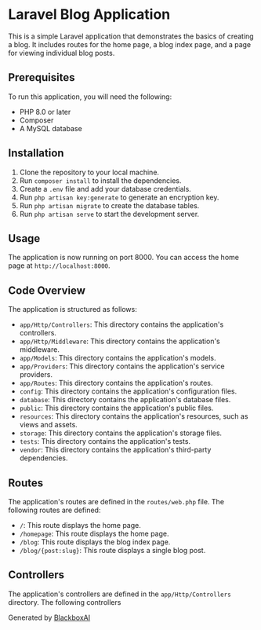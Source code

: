  # Laravel Blog Application

This is a simple Laravel application that demonstrates the basics of creating a blog. It includes routes for the home page, a blog index page, and a page for viewing individual blog posts.

## Prerequisites

To run this application, you will need the following:

* PHP 8.0 or later
* Composer
* A MySQL database

## Installation

1. Clone the repository to your local machine.
2. Run `composer install` to install the dependencies.
3. Create a `.env` file and add your database credentials.
4. Run `php artisan key:generate` to generate an encryption key.
5. Run `php artisan migrate` to create the database tables.
6. Run `php artisan serve` to start the development server.

## Usage

The application is now running on port 8000. You can access the home page at `http://localhost:8000`.

## Code Overview

The application is structured as follows:

* `app/Http/Controllers`: This directory contains the application's controllers.
* `app/Http/Middleware`: This directory contains the application's middleware.
* `app/Models`: This directory contains the application's models.
* `app/Providers`: This directory contains the application's service providers.
* `app/Routes`: This directory contains the application's routes.
* `config`: This directory contains the application's configuration files.
* `database`: This directory contains the application's database files.
* `public`: This directory contains the application's public files.
* `resources`: This directory contains the application's resources, such as views and assets.
* `storage`: This directory contains the application's storage files.
* `tests`: This directory contains the application's tests.
* `vendor`: This directory contains the application's third-party dependencies.

## Routes

The application's routes are defined in the `routes/web.php` file. The following routes are defined:

* `/`: This route displays the home page.
* `/homepage`: This route displays the home page.
* `/blog`: This route displays the blog index page.
* `/blog/{post:slug}`: This route displays a single blog post.

## Controllers

The application's controllers are defined in the `app/Http/Controllers` directory. The following controllers

Generated by [BlackboxAI](https://www.blackbox.ai)
